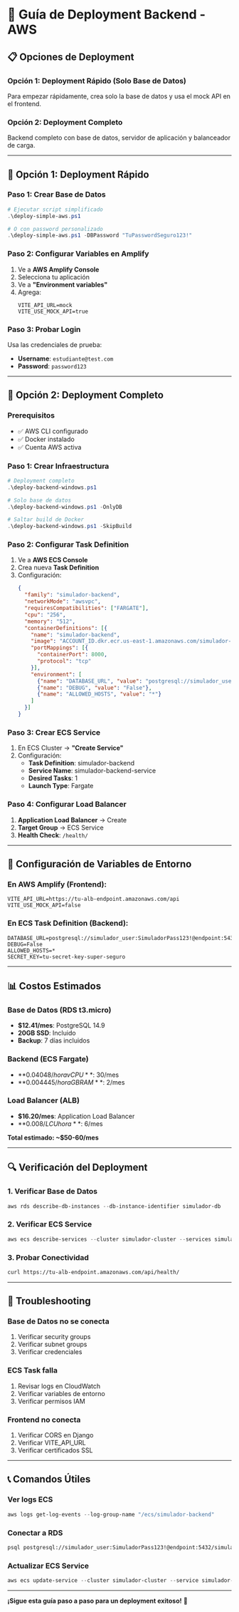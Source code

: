 # 🚀 Guía de Deployment Backend - AWS

## 📋 **Opciones de Deployment**

### **Opción 1: Deployment Rápido (Solo Base de Datos)**
Para empezar rápidamente, crea solo la base de datos y usa el mock API en el frontend.

### **Opción 2: Deployment Completo**
Backend completo con base de datos, servidor de aplicación y balanceador de carga.

---

## 🎯 **Opción 1: Deployment Rápido**

### **Paso 1: Crear Base de Datos**
```powershell
# Ejecutar script simplificado
.\deploy-simple-aws.ps1

# O con password personalizado
.\deploy-simple-aws.ps1 -DBPassword "TuPasswordSeguro123!"
```

### **Paso 2: Configurar Variables en Amplify**
1. Ve a **AWS Amplify Console**
2. Selecciona tu aplicación
3. Ve a **"Environment variables"**
4. Agrega:
   ```
   VITE_API_URL=mock
   VITE_USE_MOCK_API=true
   ```

### **Paso 3: Probar Login**
Usa las credenciales de prueba:
- **Username**: `estudiante@test.com`
- **Password**: `password123`

---

## 🚀 **Opción 2: Deployment Completo**

### **Prerequisitos**
- ✅ AWS CLI configurado
- ✅ Docker instalado
- ✅ Cuenta AWS activa

### **Paso 1: Crear Infraestructura**
```powershell
# Deployment completo
.\deploy-backend-windows.ps1

# Solo base de datos
.\deploy-backend-windows.ps1 -OnlyDB

# Saltar build de Docker
.\deploy-backend-windows.ps1 -SkipBuild
```

### **Paso 2: Configurar Task Definition**
1. Ve a **AWS ECS Console**
2. Crea nueva **Task Definition**
3. Configuración:
   ```json
   {
     "family": "simulador-backend",
     "networkMode": "awsvpc",
     "requiresCompatibilities": ["FARGATE"],
     "cpu": "256",
     "memory": "512",
     "containerDefinitions": [{
       "name": "simulador-backend",
       "image": "ACCOUNT_ID.dkr.ecr.us-east-1.amazonaws.com/simulador-backend:latest",
       "portMappings": [{
         "containerPort": 8000,
         "protocol": "tcp"
       }],
       "environment": [
         {"name": "DATABASE_URL", "value": "postgresql://simulador_user:SimuladorPass123!@simulador-db.REGION.rds.amazonaws.com:5432/simulador_db"},
         {"name": "DEBUG", "value": "False"},
         {"name": "ALLOWED_HOSTS", "value": "*"}
       ]
     }]
   }
   ```

### **Paso 3: Crear ECS Service**
1. En ECS Cluster → **"Create Service"**
2. Configuración:
   - **Task Definition**: simulador-backend
   - **Service Name**: simulador-backend-service
   - **Desired Tasks**: 1
   - **Launch Type**: Fargate

### **Paso 4: Configurar Load Balancer**
1. **Application Load Balancer** → Create
2. **Target Group** → ECS Service
3. **Health Check**: `/health/`

---

## 🔧 **Configuración de Variables de Entorno**

### **En AWS Amplify (Frontend):**
```
VITE_API_URL=https://tu-alb-endpoint.amazonaws.com/api
VITE_USE_MOCK_API=false
```

### **En ECS Task Definition (Backend):**
```
DATABASE_URL=postgresql://simulador_user:SimuladorPass123!@endpoint:5432/simulador_db
DEBUG=False
ALLOWED_HOSTS=*
SECRET_KEY=tu-secret-key-super-seguro
```

---

## 📊 **Costos Estimados**

### **Base de Datos (RDS t3.micro)**
- **$12.41/mes**: PostgreSQL 14.9
- **20GB SSD**: Incluido
- **Backup**: 7 días incluidos

### **Backend (ECS Fargate)**
- **$0.04048/hora vCPU**: ~$30/mes
- **$0.004445/hora GB RAM**: ~$2/mes

### **Load Balancer (ALB)**
- **$16.20/mes**: Application Load Balancer
- **$0.008/LCU hora**: ~$6/mes

**Total estimado: ~$50-60/mes**

---

## 🔍 **Verificación del Deployment**

### **1. Verificar Base de Datos**
```powershell
aws rds describe-db-instances --db-instance-identifier simulador-db
```

### **2. Verificar ECS Service**
```powershell
aws ecs describe-services --cluster simulador-cluster --services simulador-backend-service
```

### **3. Probar Conectividad**
```bash
curl https://tu-alb-endpoint.amazonaws.com/api/health/
```

---

## 🚨 **Troubleshooting**

### **Base de Datos no se conecta**
1. Verificar security groups
2. Verificar subnet groups
3. Verificar credenciales

### **ECS Task falla**
1. Revisar logs en CloudWatch
2. Verificar variables de entorno
3. Verificar permisos IAM

### **Frontend no conecta**
1. Verificar CORS en Django
2. Verificar VITE_API_URL
3. Verificar certificados SSL

---

## 📞 **Comandos Útiles**

### **Ver logs ECS**
```powershell
aws logs get-log-events --log-group-name "/ecs/simulador-backend"
```

### **Conectar a RDS**
```bash
psql postgresql://simulador_user:SimuladorPass123!@endpoint:5432/simulador_db
```

### **Actualizar ECS Service**
```powershell
aws ecs update-service --cluster simulador-cluster --service simulador-backend-service --force-new-deployment
```

---

**¡Sigue esta guía paso a paso para un deployment exitoso!** 🎉